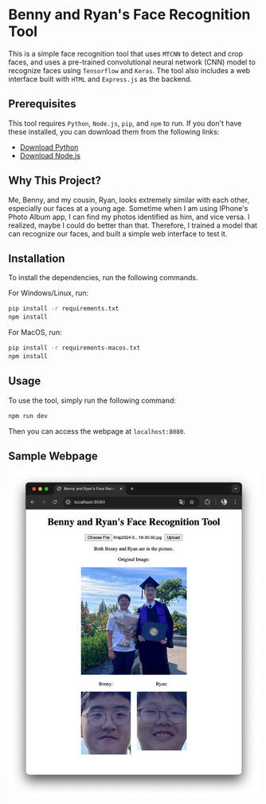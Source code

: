 # Benny and Ryan's Face Recognition Tool

This is a simple face recognition tool that uses `MTCNN` to detect and crop faces, and uses a pre-trained convolutional neural network (CNN) model to recognize faces using `Tensorflow` and `Keras`. The tool also includes a web interface built with `HTML` and `Express.js` as the backend.

## Prerequisites

This tool requires `Python`, `Node.js`, `pip`, and `npm` to run. If you don't have these installed, you can download them from the following links:

- [Download Python](https://www.python.org/downloads/)
- [Download Node.js](https://nodejs.org/)

## Why This Project?

Me, Benny, and my cousin, Ryan, looks extremely similar with each other, especially our faces at a young age. Sometime when I am using IPhone's Photo Album app, I can find my photos identified as him, and vice versa. I realized, maybe I could do better than that. Therefore, I trained a model that can recognize our faces, and built a simple web interface to test it.

## Installation

To install the dependencies, run the following commands.

For Windows/Linux, run:

```bash
pip install -r requirements.txt
npm install
```

For MacOS, run:

```bash
pip install -r requirements-macos.txt
npm install
```

## Usage

To use the tool, simply run the following command:

```bash
npm run dev
```

Then you can access the webpage at `localhost:8080`.

## Sample Webpage

![Sample Webpage](./assets/image.png)